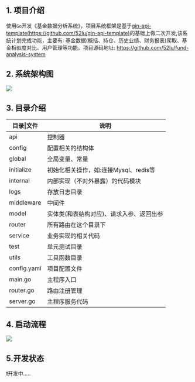 ## 1. 项目介绍
使用`Go`开发《基金数据分析系统》，项目系统框架是基于[gin-api-template(https://github.com/52lu/gin-api-template)](https://github.com/52lu/gin-api-template)的基础上做二次开发,该系统计划完成功能，主要有: 基金数据(概括、持仓、历史业绩、财务报表)爬取、基金相似度对比、用户管理等功能。项目源码地址: https://github.com/52lu/fund-analysis-system

## 2. 系统架构图

![](https://gitee.com/QingHui/picGo-img-bed/raw/master/img/20210826184628.png)

## 3. 目录介绍

| 目录\|文件  | 说明                                     |
| ----------- | ---------------------------------------- |
| api         | 控制器                                   |
| config      | 配置相关的结构体                         |
| global      | 全局变量、常量                           |
| initialize  | 初始化相关操作，如:连接Mysql、redis等    |
| internal    | 内部实现（不对外暴露）的代码模块         |
| logs        | 存放日志目录                             |
| middleware  | 中间件                                   |
| model       | 实体类(和表结构对应)、请求入参、返回出参 |
| router      | 所有路由在这个目录下                     |
| service     | 业务实现的相关代码                       |
| test        | 单元测试目录                             |
| utils       | 工具函数目录                             |
| config.yaml | 项目配置文件                             |
| main.go     | 主程序入口                               |
| router.go   | 路由注册管理                             |
| server.go   | 主程序服务代码                           |

## 4. 启动流程

![](https://gitee.com/QingHui/picGo-img-bed/raw/master/img/20210826225841.png)

## 5.开发状态

:exclamation:开发中.....